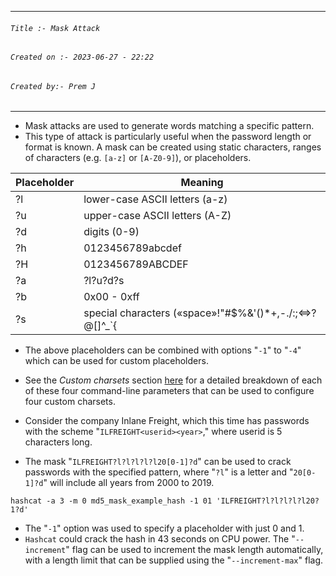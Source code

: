 
***
###### `Title :- Mask Attack`
###### `Created on :- 2023-06-27 - 22:22`
###### `Created by:- Prem J`
***

- Mask attacks are used to generate words matching a specific pattern.
- This type of attack is particularly useful when the password length or format is known. A mask can be created using static characters, ranges of characters (e.g. `[a-z]` or `[A-Z0-9]`), or placeholders.

|**Placeholder**|**Meaning**|
|---|---|
|?l|lower-case ASCII letters (a-z)|
|?u|upper-case ASCII letters (A-Z)|
|?d|digits (0-9)|
|?h|0123456789abcdef|
|?H|0123456789ABCDEF||
|?a|?l?u?d?s|
|?b|0x00 - 0xff|
|?s|special characters («space»!"#$%&'()*+,-./:;<=>?@[]^_`{|

- The above placeholders can be combined with options "`-1`" to "`-4`" which can be used for custom placeholders. 
- See the _Custom charsets_ section [here](https://hashcat.net/wiki/doku.php?id=mask_attack) for a detailed breakdown of each of these four command-line parameters that can be used to configure four custom charsets.

- Consider the company Inlane Freight, which this time has passwords with the scheme "`ILFREIGHT<userid><year>`," where userid is 5 characters long. 
- The mask "`ILFREIGHT?l?l?l?l?l20[0-1]?d`" can be used to crack passwords with the specified pattern, where "`?l`" is a letter and "`20[0-1]?d`" will include all years from 2000 to 2019.

````shell-session
hashcat -a 3 -m 0 md5_mask_example_hash -1 01 'ILFREIGHT?l?l?l?l?l20?1?d'
````

- The "`-1`" option was used to specify a placeholder with just 0 and 1. 
- `Hashcat` could crack the hash in 43 seconds on CPU power. The "`--increment`" flag can be used to increment the mask length automatically, with a length limit that can be supplied using the "`--increment-max`" flag.